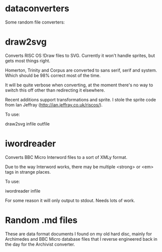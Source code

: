 # dataconverters

Some random file converters:


# draw2svg
Converts RISC OS !Draw files to SVG. Currently it won't handle sprites, but gets most things right.

Homerton, Trinity and Corpus are converted to sans serif, serif and system. Which should be 98% correct most of the time.

It will be quite verbose when converting, at the moment there's no way to switch this off other than redirecting it elsewhere.

Recent additions support transformations and sprite. I stole the sprite code from Ian Jeffray (http://ian.jeffray.co.uk/riscos/).

To use:

   draw2svg infile outfile

# iwordreader
Converts BBC Micro Interword files to a sort of XMLy format.

Due to the way Interword works, there may be multiple \<strong\> or \<em\> tags in strange places.

To use:

   iwordreader infile 

For some reason it will only output to stdout. Needs lots of work.

# Random .md files

These are data format documents I found on my old hard disc, mainly for Archimedes and BBC Micro database files that I reverse engineered back in the day for the Archivist converter.
